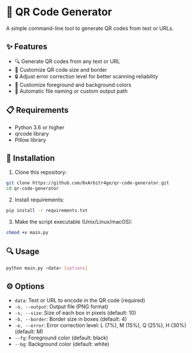 # 📱 QR Code Generator

A simple command-line tool to generate QR codes from text or URLs.

## ✨ Features

- 🔍 Generate QR codes from any text or URL
- 🔧 Customize QR code size and border
- 🔒 Adjust error correction level for better scanning reliability
- 🎨 Customize foreground and background colors
- 💾 Automatic file naming or custom output path

## 📋 Requirements

- Python 3.6 or higher
- qrcode library
- Pillow library

## 🚀 Installation

1. Clone this repository:
```bash
git clone https://github.com/0xArbitr4ge/qr-code-generator.git
cd qr-code-generator
```

2. Install requirements:
```bash
pip install -r requirements.txt
```

3. Make the script executable (Unix/Linux/macOS):
```bash
chmod +x main.py
```

## 🔍 Usage

```bash
python main.py <data> [options]
```

## ⚙️ Options

- `data`: Text or URL to encode in the QR code (required)
- `-o, --output`: Output file (PNG format)
- `-s, --size`: Size of each box in pixels (default: 10)
- `-b, --border`: Border size in boxes (default: 4)
- `-e, --error`: Error correction level: L (7%), M (15%), Q (25%), H (30%) (default: M)
- `--fg`: Foreground color (default: black)
- `--bg`: Background color (default: white)

